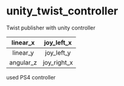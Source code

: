 # unity_twist_controller
Twist publisher with unity controller

|linear_x|joy_left_x|
|:--:|:--:|
|linear_y|joy_left_y|
|angular_z|joy_right_x|

used PS4 controller
